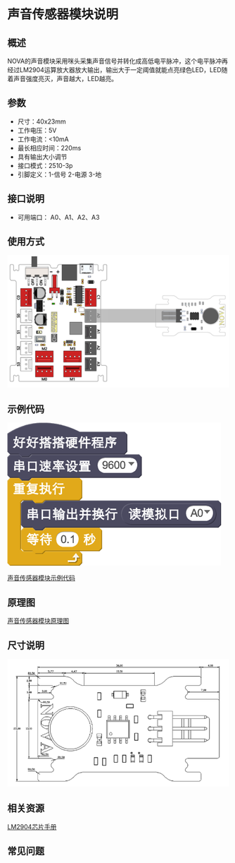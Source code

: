 # 声音传感器模块说明

## 概述
NOVA的声音模块采用咪头采集声音信号并转化成高低电平脉冲，这个电平脉冲再经过LM2904运算放大器放大输出，输出大于一定阈值就能点亮绿色LED，LED随着声音强度亮灭，声音越大，LED越亮。

## 参数
- 尺寸：40x23mm
- 工作电压：5V
- 工作电流：<10mA
- 最长相应时间：220ms
- 具有输出大小调节
- 接口模式：2510-3p
- 引脚定义：1-信号 2-电源 3-地

## 接口说明
- 可用端口： A0、A1、A2、A3

## 使用方式
![](./images/53.png)

## 示例代码
![](./images/54.png)

[声音传感器模块示例代码](http://www.haohaodada.com/show.php?id=947651)

## 原理图
[声音传感器模块原理图](https://github.com/Haohaodada-official/haohaodada-docs/blob/master/%E5%8E%9F%E7%90%86%E5%9B%BE/%E5%A3%B0%E9%9F%B3%E4%BC%A0%E6%84%9F%E5%99%A8%E6%A8%A1%E5%9D%97.pdf)

## 尺寸说明
![](./images/121.png)

## 相关资源

[LM2904芯片手册](https://github.com/Haohaodada-official/haohaodada-docs/blob/master/%E4%B8%BB%E8%A6%81%E8%8A%AF%E7%89%87%E8%AF%B4%E6%98%8E%E4%B9%A6/%E5%A3%B0%E9%9F%B3-LM2904.PDF)

## 常见问题
